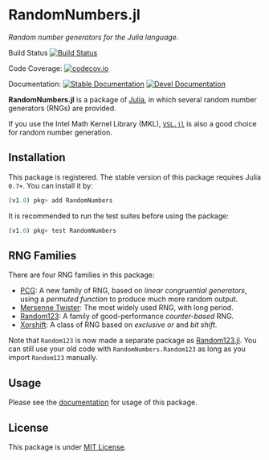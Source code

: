 # RandomNumbers.jl
*Random number generators for the Julia language.*

Build Status
[![Build Status](https://github.com/JuliaRandom/RandomNumbers.jl/workflows/CI%20Build/badge.svg?branch=master)](https://github.com/JuliaRandom/RandomNumbers.jl/actions)

Code Coverage:
[![codecov.io](https://codecov.io/github/JuliaRandom/RandomNumbers.jl/coverage.svg?branch=master)](https://codecov.io/github/JuliaRandom/RandomNumbers.jl?branch=master)

Documentation:
[![Stable Documentation](https://img.shields.io/badge/docs-stable-blue.svg)](https://juliarandom.github.io/RandomNumbers.jl/stable/)
[![Devel Documentation](https://img.shields.io/badge/docs-dev-blue.svg)](https://juliarandom.github.io/RandomNumbers.jl/dev/)

**RandomNumbers.jl** is a package of [Julia](http://julialang.org/), in which several random number generators (RNGs)
are provided.

If you use the Intel Math Kernel Library (MKL), [`VSL.jl`](https://github.com/JuliaRandom/VSL.jl) is also a good
choice for random number generation.

## Installation

This package is registered. The stable version of this package requires Julia `0.7+`. You can install it by:
```julia
(v1.0) pkg> add RandomNumbers
```
It is recommended to run the test suites before using the package:
```julia
(v1.0) pkg> test RandomNumbers
```

## RNG Families

There are four RNG families in this package:

- [PCG](http://juliarandom.github.io/RandomNumbers.jl/stable/man/pcg/):
    A new family of RNG, based on *linear congruential generators*, using a *permuted function* to produce much
    more random output.
- [Mersenne Twister](http://juliarandom.github.io/RandomNumbers.jl/stable/man/mersenne-twisters/):
    The most widely used RNG, with long period.
- [Random123](http://juliarandom.github.io/RandomNumbers.jl/stable/man/random123/):
    A family of good-performance *counter-based* RNG.
- [Xorshift](http://juliarandom.github.io/RandomNumbers.jl/stable/man/xorshifts/):
    A class of RNG based on *exclusive or* and *bit shift*.

Note that `Random123` is now made a separate package as [Random123.jl](https://github.com/JuliaRandom/Random123.jl).
You can still use your old code with `RandomNumbers.Random123` as long as you import `Random123` manually.

## Usage

Please see the [documentation](http://juliarandom.github.io/RandomNumbers.jl/stable/man/basics/) for usage of this package.

## License

This package is under [MIT License](./LICENSE.md).
